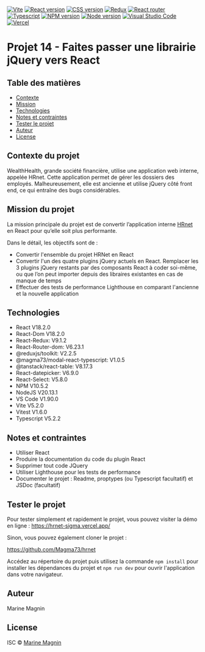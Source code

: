 [![Vite](https://img.shields.io/badge/Vite-B73BFE?style=for-the-badge&logo=vite&logoColor=FFD62E)](https://vitejs.dev/) [![React version](https://img.shields.io/badge/React-20232A?style=for-the-badge&logo=react&logoColor=61DAFB)](https://react.dev/) [![CSS version](https://img.shields.io/badge/CSS3-1572B6?style=for-the-badge&logo=css3&logoColor=white)](https://www.w3.org/Style/CSS/#specs) [![Redux](https://img.shields.io/badge/Redux-593D88?style=for-the-badge&logo=redux&logoColor=white)](https://redux.js.org/) [![React router](https://img.shields.io/badge/React_Router-CA4245?style=for-the-badge&logo=react-router&logoColor=white)](https://reactrouter.com/en/main) [![Typescript](https://img.shields.io/badge/TypeScript-007ACC?style=for-the-badge&logo=typescript&logoColor=white)](https://www.typescriptlang.org/) [![NPM version](https://img.shields.io/badge/npm-CB3837?style=for-the-badge&logo=npm&logoColor=white)](https://www.npmjs.com/) [![Node version](https://img.shields.io/badge/Node%20js-339933?style=for-the-badge&logo=nodedotjs&logoColor=white)](https://nodejs.org/en) [![Visual Studio Code](https://img.shields.io/badge/Visual%20Studio%20Code-0078d7.svg?style=for-the-badge&logo=visual-studio-code&logoColor=white)](https://vitejs.dev/) [![Vercel](https://img.shields.io/badge/Vercel-000000?style=for-the-badge&logo=vercel&logoColor=white)](https://vercel.com/)

# Projet 14 - Faites passer une librairie jQuery vers React

## Table des matières

- [Contexte](#contexte-du-projet)
- [Mission](#mission-du-projet)
- [Technologies](#technologies)
- [Notes et contraintes](#notes-et-contraintes)
- [Tester le projet](#tester-le-projet)
- [Auteur](#auteur)
- [License](#license)

## Contexte du projet

WealthHealth, grande société financière, utilise une application web interne, appelée HRnet. Cette application permet de gérer les dossiers des employés. Malheureusement, elle est ancienne et utilise jQuery côté front end, ce qui entraîne des bugs considérables.

## Mission du projet

La mission principale du projet est de convertir l’application interne [HRnet](https://github.com/OpenClassrooms-Student-Center/P12_Front-end) en React pour qu’elle soit plus performante.

Dans le détail, les objectifs sont de :

- Convertir l'ensemble du projet HRNet en React
- Convertir l'un des quatre plugins jQuery actuels en React. Remplacer les 3 plugins jQuery restants par des composants React à coder soi-même, ou que l’on peut importer depuis des libraires existantes en cas de manque de temps
- Effectuer des tests de performance Lighthouse en comparant l'ancienne et la nouvelle application

## Technologies

- React V18.2.0
- React-Dom V18.2.0
- React-Redux: V9.1.2
- React-Router-dom: V6.23.1
- @reduxjs/toolkit: V2.2.5
- @magma73/modal-react-typescript: V1.0.5
- @tanstack/react-table: V8.17.3
- React-datepicker: V6.9.0
- React-Select: V5.8.0
- NPM V10.5.2
- NodeJS V20.13.1
- VS Code V1.90.0
- Vite V5.2.0
- Vitest V1.6.0
- Typescript V5.2.2

## Notes et contraintes

- Utiliser React
- Produire la documentation du code du plugin React
- Supprimer tout code JQuery
- Utiliser Lighthouse pour les tests de performance
- Documenter le projet : Readme, proptypes (ou Typescript facultatif) et JSDoc (facultatif)

## Tester le projet

Pour tester simplement et rapidement le projet, vous pouvez visiter la démo en ligne : https://hrnet-sigma.vercel.app/

Sinon, vous pouvez également cloner le projet :

https://github.com/Magma73/hrnet

Accédez au répertoire du projet puis utilisez la commande `npm install` pour installer les dépendances du projet et `npm run dev` pour ouvrir l'application dans votre navigateur.

## Auteur

Marine Magnin

## License

ISC © [Marine Magnin](https://github.com/Magma73/)
